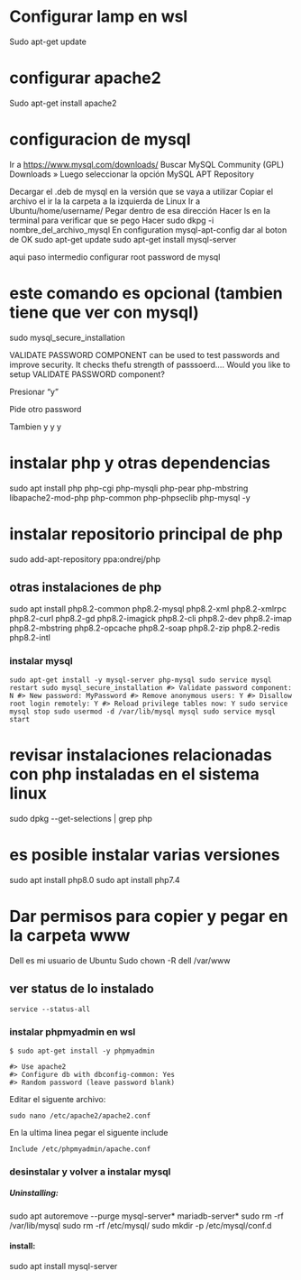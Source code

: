 # Configurar lamp en wsl

Sudo apt-get update

# configurar apache2

Sudo apt-get install apache2

# configuracion de mysql

Ir a https://www.mysql.com/downloads/
Buscar MySQL Community (GPL) Downloads »
Luego seleccionar la opción MySQL APT Repository

Decargar el .deb de mysql en la versión que se vaya a utilizar
Copiar el archivo el ir la la carpeta a la izquierda de Linux
Ir a Ubuntu/home/username/
Pegar dentro de esa dirección
Hacer ls en la terminal para verificar que se pego
Hacer sudo dkpg -i nombre_del_archivo_mysql
En configuration mysql-apt-config dar al boton de OK
sudo apt-get update
sudo apt-get install mysql-server

aqui paso intermedio configurar root password de mysql


# este comando es opcional (tambien tiene que ver con mysql)
sudo mysql_secure_installation

VALIDATE PASSWORD COMPONENT can be used to test passwords and improve security. It checks thefu strength of passsoerd….
Would you like to setup VALIDATE PASSWORD component?

Presionar “y”

Pide otro password

Tambien y y y

# instalar php y otras dependencias
sudo apt install php php-cgi php-mysqli php-pear php-mbstring libapache2-mod-php php-common php-phpseclib php-mysql -y

# instalar repositorio principal de php
sudo add-apt-repository ppa:ondrej/php

## otras instalaciones de php
sudo apt install php8.2-common php8.2-mysql php8.2-xml php8.2-xmlrpc php8.2-curl php8.2-gd php8.2-imagick php8.2-cli php8.2-dev php8.2-imap php8.2-mbstring php8.2-opcache php8.2-soap php8.2-zip php8.2-redis php8.2-intl

### instalar mysql

`sudo apt-get install -y mysql-server php-mysql
sudo service mysql restart
sudo mysql_secure_installation
    #> Validate password component: N
    #> New password: MyPassword
    #> Remove anonymous users: Y
    #> Disallow root login remotely: Y
    #> Reload privilege tables now: Y
sudo service mysql stop
sudo usermod -d /var/lib/mysql mysql
sudo service mysql start `


# revisar instalaciones relacionadas con php instaladas en el sistema linux
sudo dpkg --get-selections | grep php


# es posible instalar varias versiones
sudo apt install php8.0
sudo apt install php7.4


# Dar permisos para copier y pegar en la carpeta www
Dell es mi usuario de Ubuntu
Sudo chown -R dell /var/www


## ver status de lo instalado

`service --status-all`


### instalar phpmyadmin en wsl

`$ sudo apt-get install -y phpmyadmin`

    #> Use apache2
    #> Configure db with dbconfig-common: Yes
    #> Random password (leave password blank)

Editar el siguente archivo:

`sudo nano /etc/apache2/apache2.conf`

En la ultima linea pegar el siguente include

`Include /etc/phpmyadmin/apache.conf`

### desinstalar y volver a instalar mysql

##### Uninstalling:

sudo apt autoremove --purge mysql-server\* mariadb-server\*
sudo rm -rf /var/lib/mysql
sudo rm -rf /etc/mysql/
sudo mkdir -p /etc/mysql/conf.d

#### install:
sudo apt install mysql-server

